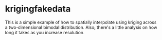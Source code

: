 krigingfakedata
===============
This is a simple example of how to spatially interpolate using kriging across a two-dimensional bimodal distribution.
Also, there's a little analysis on how long it takes as you increase resolution.
